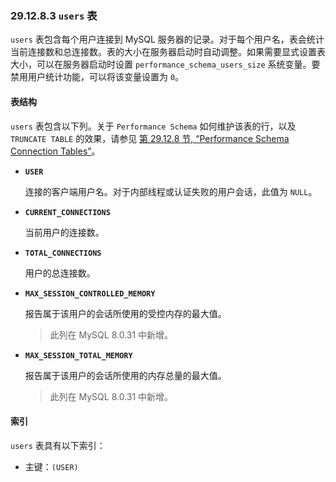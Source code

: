 ### 29.12.8.3 `users` 表

`users` 表包含每个用户连接到 MySQL 服务器的记录。对于每个用户名，表会统计当前连接数和总连接数。表的大小在服务器启动时自动调整。如果需要显式设置表大小，可以在服务器启动时设置 `performance_schema_users_size` 系统变量。要禁用用户统计功能，可以将该变量设置为 `0`。

#### 表结构

`users` 表包含以下列。关于 `Performance Schema` 如何维护该表的行，以及 `TRUNCATE TABLE` 的效果，请参见 [第 29.12.8 节, “Performance Schema Connection Tables”](#section-29-12-8-performance-schema-connection-tables)。

- **`USER`**

  连接的客户端用户名。对于内部线程或认证失败的用户会话，此值为 `NULL`。

- **`CURRENT_CONNECTIONS`**

  当前用户的连接数。

- **`TOTAL_CONNECTIONS`**

  用户的总连接数。

- **`MAX_SESSION_CONTROLLED_MEMORY`**

  报告属于该用户的会话所使用的受控内存的最大值。

  > 此列在 MySQL 8.0.31 中新增。

- **`MAX_SESSION_TOTAL_MEMORY`**

  报告属于该用户的会话所使用的内存总量的最大值。

  > 此列在 MySQL 8.0.31 中新增。

#### 索引

`users` 表具有以下索引：

- 主键：`(USER)`